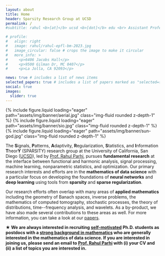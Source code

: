 ```yaml
---
layout: about
title: Home
header: Sparsity Research Group at UCSD
permalink: /
#subtitle: rahul <b>[at]</b> ucsd <b>[dot]</b> edu <br> Assistant Professor of <a href="https://www.ece.ucsd.edu/">ECE<a> at <a href="https://ucsd.edu/">UCSD</a> 

# profile:
#   align: right
#   image: rahul/rahul-epfl-bm-2023.jpg
#   image_circular: false # crops the image to make it circular
#   more_info: >
#     <p>6406 Jacobs Hall</p>
#     <p>9500 Gilman Dr, MC 0407</p>
#     <p>La Jolla, CA 92093</p>

news: true # includes a list of news items
selected_papers: true # includes a list of papers marked as "selected={true}"
social: true
images:
  slider: true
---
```


<swiper-container keyboard="true" navigation="true" pagination="true" pagination-clickable="true" pagination-dynamic-bullets="true" rewind="true" autoplay=true>
  <swiper-slide>{% include figure.liquid loading="eager" path="assets/img/banner/aerial.jpg" class="img-fluid rounded z-depth-1" %}</swiper-slide>
  <swiper-slide>{% include figure.liquid loading="eager" path="assets/img/banner/sio.jpg" class="img-fluid rounded z-depth-1" %}</swiper-slide>
  <swiper-slide>{% include figure.liquid loading="eager" path="assets/img/banner/sun-god.jpg" class="img-fluid rounded z-depth-1" %}</swiper-slide>
</swiper-container>


The **S**ignals, **P**atterns, **A**daptivity, **R**egularization,
**S**tatistics, and **I**nformation **T**heor**Y** (SPARSITY) research group at
the University of California, San Diego ([UCSD](https://ucsd.edu/)), led by
[Prof. Rahul Parhi](/rahul/), pursues **fundamental research** at the interface between
functional and harmonic analysis, signal processing, machine learning,
nonparametric statistics, and optimization. Our primary research interests and
efforts are in the **mathematics of data science** with a particular focus on
developing the foundations of **neural networks** and **deep learning** using
tools from **sparsity** and **sparse regularization**.

Our research efforts often overlap with many areas of **applied mathematics**
including the geometry of Banach spaces, inverse problems, the mathematics of
computed tomography, stochastic processes, the theory of distributions,
time--frequency analysis, and wavelets. As a by-product, we have also made
several contributions to these areas as well. For more information, you can take
a look at our [papers](/papers/).


**&#9733; We are always interested in recruiting <ins>self-motivated</ins> Ph.D.
students as postdocs with a <ins>strong background in mathematics</ins> who are
generally interested in the mathematics of data science. If you are interested
in joining us, please send an email to [Prof. Rahul Parhi](/rahul/) with (i)
your CV and (ii) a list of topics you are interested in.**
